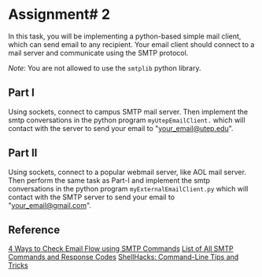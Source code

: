 # Assignment# 2

In this task, you will be implementing a python-based simple mail client, which can send email to any recipient. Your email client should connect to a mail server and communicate using the SMTP protocol.

_Note_: You are not allowed to use the `smtplib` python library.

## Part I
Using sockets, connect to campus SMTP mail server. Then implement the smtp conversations in the python program `myUtepEmailClient.` which will contact with the server to send your email to "your_email@utep.edu". 

## Part II
Using sockets, connect to a popular webmail server, like AOL mail server. Then perform the same task as Part-I and implement the smtp conversations in the python program `myExternalEmailClient.py` which will contact with the SMTP server to send your email to "your_email@gmail.com".

## Reference
[4 Ways to Check Email Flow using SMTP Commands](https://medium.com/@david07russel/4-ways-to-check-email-flow-using-smtp-commands-caee57a8e68e)
[List of All SMTP Commands and Response Codes](https://blog.mailtrap.io/smtp-commands-and-responses/)
[ShellHacks: Command-Line Tips and Tricks](https://www.shellhacks.com/send-email-smtp-server-command-line/)
